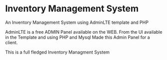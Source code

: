 # Inventory Management System
An Inventory Management System using AdminLTE template and PHP

AdminLTE is a free ADMIN Panel available on the WEB. From the UI available in the Template and using PHP and Mysql Made this Admin Panel for a client.

This is a full fledged Inventory Managment System
